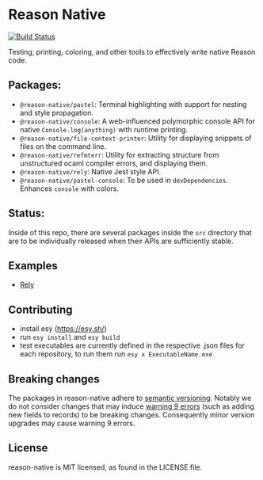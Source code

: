 # Reason Native

[![Build Status](https://dev.azure.com/reason-native/reason-native/_apis/build/status/facebookexperimental.reason-native?branchName=master)](https://dev.azure.com/reason-native/reason-native/_build/latest?definitionId=1?branchName=master)

Testing, printing, coloring, and other tools to effectively write native Reason code.

## Packages:

- `@reason-native/pastel`: Terminal highlighting with support for nesting and style propagation.
- `@reason-native/console`: A web-influenced polymorphic console API for native `Console.log(anything)` with runtime printing.
- `@reason-native/file-context-printer`: Utility for displaying snippets of files on the command line.
- `@reason-native/refmterr`: Utility for extracting structure from unstructured ocaml compiler errors, and displaying them.
- `@reason-native/rely`: Native Jest style API.
- `@reason-native/pastel-console`: To be used in `devDependencies`. Enhances `console` with colors.

## Status:

Inside of this repo, there are several packages inside the `src` directory that are to be individually
released when their APIs are sufficiently stable.

## Examples

* [Rely](src/rely)

## Contributing

* install esy (https://esy.sh/)
* run `esy install` and `esy build`
* test executables are currently defined in the respective .json files for each repository, to run them run `esy x ExecutableName.exe`

## Breaking changes
The packages in reason-native adhere to [semantic versioning](https://semver.org/). Notably we do not consider changes that may induce [warning 9 errors](https://caml.inria.fr/pub/docs/manual-ocaml/comp.html#sec287) (such as adding new fields to records) to be breaking changes. Consequently minor version upgrades may cause warning 9 errors.

## License

reason-native is MIT licensed, as found in the LICENSE file.
